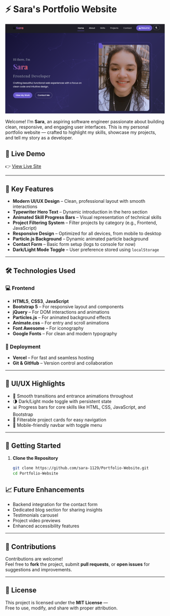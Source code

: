 # ⚡ Sara's Portfolio Website

![Portfolio Preview](./assets/projects/portfolio.png)

Welcome! I’m **Sara**, an aspiring software engineer passionate about building clean, responsive, and engaging user interfaces. This is my personal portfolio website — crafted to highlight my skills, showcase my projects, and tell my story as a developer.

## 🔗 Live Demo
👉 [View Live Site](https://portfolio-website-4t3srbhaf-saras-projects-95e4769b.vercel.app/)

---

## 🚀 Key Features

- **Modern UI/UX Design** – Clean, professional layout with smooth interactions
- **Typewriter Hero Text** – Dynamic introduction in the hero section
- **Animated Skill Progress Bars** – Visual representation of technical skills
- **Project Filtering System** – Filter projects by category (e.g., Frontend, JavaScript)
- **Responsive Design** – Optimized for all devices, from mobile to desktop
- **Particle.js Background** – Dynamic animated particle background
- **Contact Form** – Basic form setup (logs to console for now)
- **Dark/Light Mode Toggle** – User preference stored using `localStorage`

---

## 🛠 Technologies Used

### 💻 Frontend
- **HTML5**, **CSS3**, **JavaScript**
- **Bootstrap 5** – For responsive layout and components
- **jQuery** – For DOM interactions and animations
- **Particles.js** – For animated background effects
- **Animate.css** – For entry and scroll animations
- **Font Awesome** – For iconography
- **Google Fonts** – For clean and modern typography

### 🚀 Deployment
- **Vercel** – For fast and seamless hosting
- **Git & GitHub** – Version control and collaboration

---

## 🎨 UI/UX Highlights

- 🔁 Smooth transitions and entrance animations throughout
- 🌗 Dark/Light mode toggle with persistent state
- 📊 Progress bars for core skills like HTML, CSS, JavaScript, and Bootstrap
- 🧩 Filterable project cards for easy navigation
- 📱 Mobile-friendly navbar with toggle menu

---

## 🔧 Getting Started

1. **Clone the Repository**
   ```bash
   git clone https://github.com/sara-1129/Portfolio-Website.git
   cd Portfolio-Website

## 📈 Future Enhancements

- Backend integration for the contact form  
- Dedicated blog section for sharing insights  
- Testimonials carousel  
- Project video previews  
- Enhanced accessibility features  

---

## 🤝 Contributions

Contributions are welcome!  
Feel free to **fork** the project, submit **pull requests**, or **open issues** for suggestions and improvements.

---

## 📜 License

This project is licensed under the **MIT License** —  
Free to use, modify, and share with proper attribution.
